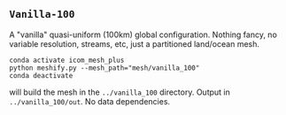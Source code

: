 ## `Vanilla-100`

A "vanilla" quasi-uniform (100km) global configuration. Nothing fancy, no variable resolution, streams, etc, just a partitioned land/ocean mesh.

    conda activate icom_mesh_plus
    python meshify.py --mesh_path="mesh/vanilla_100"
    conda deactivate

will build the mesh in the `../vanilla_100` directory. Output in `../vanilla_100/out`. No data dependencies.

